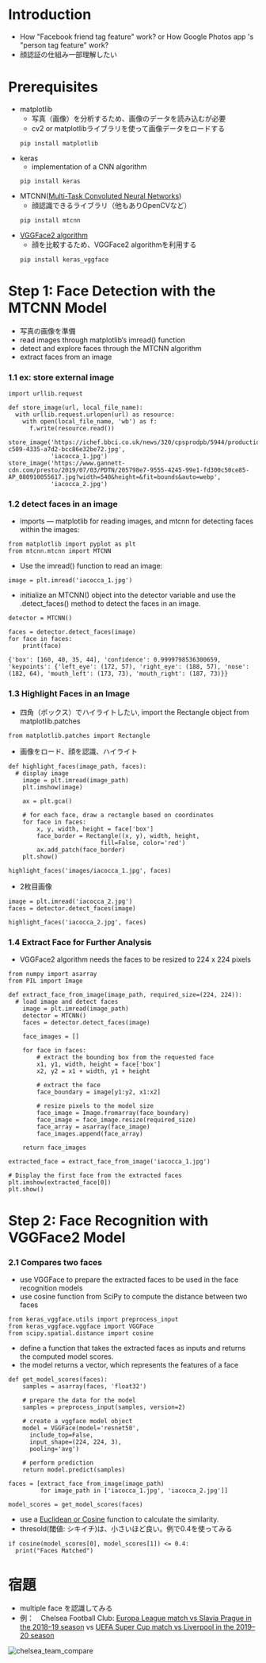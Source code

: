 # Introduction
- How "Facebook friend tag feature" work? or How Google Photos app 's "person tag feature" work?
- 顔認証の仕組み一部理解したい

# Prerequisites
- matplotlib
    - 写真（画像）を分析するため、画像のデータを読み込むが必要
    - cv2 or matplotlibライブラリを使って画像データをロードする
    ```
    pip install matplotlib
    ```
- keras
    - implementation of a CNN algorithm
    ```
    pip install keras
    ```
- MTCNN([Multi-Task Convoluted Neural Networks](https://arxiv.org/abs/1604.02878))
    - 顔認識できるライブラリ（他もありOpenCVなど）
    ```
    pip install mtcnn
    ```
- [VGGFace2 algorithm](http://www.robots.ox.ac.uk/~vgg/software/vgg_face/)
    - 顔を比較するため、VGGFace2 algorithmを利用する
    ```
    pip install keras_vggface
    ```

# Step 1: Face Detection with the MTCNN Model
- 写真の画像を準備
- read images through matplotlib‘s imread() function
- detect and explore faces through the MTCNN algorithm
- extract faces from an image

### 1.1 ex: store external image
```
import urllib.request

def store_image(url, local_file_name):
  with urllib.request.urlopen(url) as resource:
    with open(local_file_name, 'wb') as f:
      f.write(resource.read())
```
```
store_image('https://ichef.bbci.co.uk/news/320/cpsprodpb/5944/production/_107725822_55fd57ad-c509-4335-a7d2-bcc86e32be72.jpg',
            'iacocca_1.jpg')
store_image('https://www.gannett-cdn.com/presto/2019/07/03/PDTN/205798e7-9555-4245-99e1-fd300c50ce85-AP_080910055617.jpg?width=540&height=&fit=bounds&auto=webp',
            'iacocca_2.jpg')
```

### 1.2 detect faces in an image
- imports — matplotlib for reading images, and mtcnn for detecting faces within the images:

```
from matplotlib import pyplot as plt
from mtcnn.mtcnn import MTCNN
```

- Use the imread() function to read an image:
```
image = plt.imread('iacocca_1.jpg')
```
- initialize an MTCNN() object into the detector variable and use the .detect_faces() method to detect the faces in an image.

```
detector = MTCNN()

faces = detector.detect_faces(image)
for face in faces:
    print(face)
```
```
{'box': [160, 40, 35, 44], 'confidence': 0.9999798536300659, 'keypoints': {'left_eye': (172, 57), 'right_eye': (188, 57), 'nose': (182, 64), 'mouth_left': (173, 73), 'mouth_right': (187, 73)}}
```

### 1.3 Highlight Faces in an Image
- 四角（ボックス）でハイライトしたい, import the Rectangle object from matplotlib.patches
```
from matplotlib.patches import Rectangle
```
- 画像をロード、顔を認識、ハイライト
```
def highlight_faces(image_path, faces):
  # display image
    image = plt.imread(image_path)
    plt.imshow(image)

    ax = plt.gca()

    # for each face, draw a rectangle based on coordinates
    for face in faces:
        x, y, width, height = face['box']
        face_border = Rectangle((x, y), width, height,
                          fill=False, color='red')
        ax.add_patch(face_border)
    plt.show()
 ```
 ```
 highlight_faces('images/iacocca_1.jpg', faces)
 ```
 
- 2枚目画像
```
image = plt.imread('iacocca_2.jpg')
faces = detector.detect_faces(image)

highlight_faces('iacocca_2.jpg', faces)
```

### 1.4 Extract Face for Further Analysis
- VGGFace2 algorithm needs the faces to be resized to 224 x 224 pixels
```
from numpy import asarray
from PIL import Image

def extract_face_from_image(image_path, required_size=(224, 224)):
  # load image and detect faces
    image = plt.imread(image_path)
    detector = MTCNN()
    faces = detector.detect_faces(image)

    face_images = []

    for face in faces:
        # extract the bounding box from the requested face
        x1, y1, width, height = face['box']
        x2, y2 = x1 + width, y1 + height

        # extract the face
        face_boundary = image[y1:y2, x1:x2]

        # resize pixels to the model size
        face_image = Image.fromarray(face_boundary)
        face_image = face_image.resize(required_size)
        face_array = asarray(face_image)
        face_images.append(face_array)

    return face_images

extracted_face = extract_face_from_image('iacocca_1.jpg')

# Display the first face from the extracted faces
plt.imshow(extracted_face[0])
plt.show()
```

# Step 2: Face Recognition with VGGFace2 Model
### 2.1 Compares two faces
- use VGGFace to prepare the extracted faces to be used in the face recognition models
- use cosine function from SciPy to compute the distance between two faces
```
from keras_vggface.utils import preprocess_input
from keras_vggface.vggface import VGGFace
from scipy.spatial.distance import cosine
```
- define a function that takes the extracted faces as inputs and returns the computed model scores. 
- the model returns a vector, which represents the features of a face
```
def get_model_scores(faces):
    samples = asarray(faces, 'float32')

    # prepare the data for the model
    samples = preprocess_input(samples, version=2)

    # create a vggface model object
    model = VGGFace(model='resnet50',
      include_top=False,
      input_shape=(224, 224, 3),
      pooling='avg')

    # perform prediction
    return model.predict(samples)

faces = [extract_face_from_image(image_path)
         for image_path in ['iacocca_1.jpg', 'iacocca_2.jpg']]

model_scores = get_model_scores(faces)
```

- use a [Euclidean or Cosine](https://cmry.github.io/notes/euclidean-v-cosine) function to calculate the similarity.
- thresold(閾値: シキイチ)は、小さいほど良い。例で0.4を使ってみる
```
if cosine(model_scores[0], model_scores[1]) <= 0.4:
  print("Faces Matched")
```

# 宿題
- multiple face を認識してみる
- 例：　Chelsea Football Club: [Europa League match vs Slavia Prague in the 2018–19 season](https://weaintgotnohistory.sbnation.com/2019/4/18/18485509/chelsea-vs-slavia-prague-europa-league-confirmed-lineups-how-to-watch-highlights-live-blog)
  vs [UEFA Super Cup match vs Liverpool in the 2019–20 season](https://weaintgotnohistory.sbnation.com/2019/9/4/20849401/chelsea-premier-league-champions-league-squad-lists-confirmed-for-first-half-of-2019-20-season)

![chelsea_team_compare](images/chelsea_team_compare.jpg)
